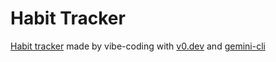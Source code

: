 # Habit Tracker

[Habit tracker](https://habit-tracker-cspr.vercel.app/) made by vibe-coding with [v0.dev](https://v0.dev) and [gemini-cli](https://www.npmjs.com/package/@google/gemini-cli)
